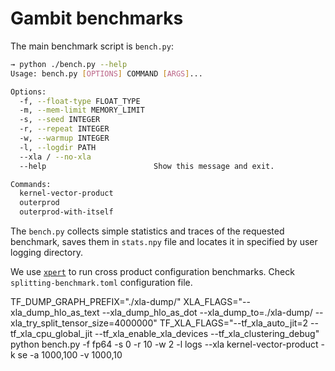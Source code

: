 Gambit benchmarks 
===

The main benchmark script is `bench.py`:

```bash
→ python ./bench.py --help
Usage: bench.py [OPTIONS] COMMAND [ARGS]...

Options:
  -f, --float-type FLOAT_TYPE
  -m, --mem-limit MEMORY_LIMIT
  -s, --seed INTEGER
  -r, --repeat INTEGER
  -w, --warmup INTEGER
  -l, --logdir PATH
  --xla / --no-xla
  --help                        Show this message and exit.

Commands:
  kernel-vector-product
  outerprod
  outerprod-with-itself
```

The `bench.py` collects simple statistics and traces of the requested benchmark, saves them in `stats.npy` file and locates it in specified by user logging directory.

We use [`xpert`](https://github.com/awav/xpert) to run cross product configuration benchmarks. Check `splitting-benchmark.toml` configuration file.


TF_DUMP_GRAPH_PREFIX="./xla-dump/" XLA_FLAGS="--xla_dump_hlo_as_text --xla_dump_hlo_as_dot --xla_dump_to=./xla-dump/ --xla_try_split_tensor_size=4000000" TF_XLA_FLAGS="--tf_xla_auto_jit=2 --tf_xla_cpu_global_jit --tf_xla_enable_xla_devices --tf_xla_clustering_debug" python bench.py -f fp64 -s 0 -r 10 -w 2 -l logs --xla kernel-vector-product -k se -a 1000,100 -v 1000,10
